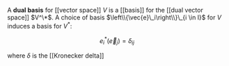 A **dual basis** for [[vector space]] $V$ is a [[basis]] for the [[dual vector space]] $V^\*$.  A choice of basis $\left\\{\vec{e}\_i\right\\}\_{i \in I}$ for $V$ induces a basis for $V^*$:

$$
e_i^*(\vec{e}_j) = \delta_{ij}
$$

where $\delta$ is the [[Kronecker delta]]